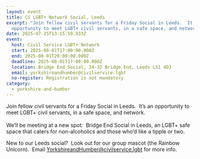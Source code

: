 ```yaml
---
layout: event
title: CS LGBT+ Network Social, Leeds
excerpt: "Join fellow civil servants for a Friday Social in Leeds.  It’s an
  opportunity to meet LGBT+ civil servants, in a safe space, and network.  "
date: 2025-07-25T13:15:59.933Z
event:
  host: Civil Service LGBT+ Network
  start: 2025-08-01T17:00:00.000Z
  end: 2025-08-01T20:00:00.000Z
  deadline: 2025-08-01T17:00:00.000Z
  location: Bridge End Social, 24-32 Bridge End, Leeds LS1 4DJ
  email: yorkshireandhumber@civilservice.lgbt
  no-register: Registration is not mandatory
category:
  - yorkshire-and-humber
---
```

Join fellow civil servants for a Friday Social in Leeds.  It’s an opportunity to meet LGBT+ civil servants, in a safe space, and network. \
\
We’ll be meeting at a new spot:  Bridge End Social in Leeds, an LGBT+ safe space that caters for non-alcoholics and those who’d like a tipple or two.  

New to our Leeds social?  Look out for our group mascot (the Rainbow Unicorn).  Email [YorkshireandHumber@civilservice.lgbt](mailto:YorkshireandHumber@civilservice.lgbt) for more info.